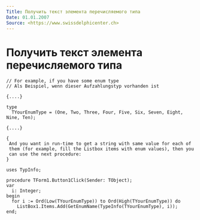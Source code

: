 ```yaml
---
Title: Получить текст элемента перечисляемого типа
Date: 01.01.2007
Source: <https://www.swissdelphicenter.ch>
---
```



Получить текст элемента перечисляемого типа
===========================================

    // For example, if you have some enum type
    // Als Beispiel, wenn dieser Aufzahlungstyp vorhanden ist
     
    {....} 
     
    type 
      TYourEnumType = (One, Two, Three, Four, Five, Six, Seven, Eight, Nine, Ten); 
     
    {....} 
     
    { 
     And you want in run-time to get a string with same value for each of 
     them (for example, fill the Listbox items with enum values), then you 
     can use the next procedure: 
    } 
     
    uses TypInfo; 
     
    procedure TForm1.Button1Click(Sender: TObject); 
    var 
      i: Integer; 
    begin 
      for i := Ord(Low(TYourEnumType)) to Ord(High(TYourEnumType)) do 
        ListBox1.Items.Add(GetEnumName(TypeInfo(TYourEnumType), i)); 
    end;
     

